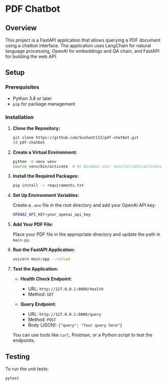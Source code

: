 # PDF Chatbot

## Overview

This project is a FastAPI application that allows querying a PDF document using a chatbot interface. The application uses LangChain for natural language processing, OpenAI for embeddings and QA chain, and FastAPI for building the web API. 

## Setup

### Prerequisites

- Python 3.8 or later
- `pip` for package management

### Installation

1. **Clone the Repository:**

    ```bash
    git clone https://github.com/Sushant113/pdf-chatbot.git
    cd pdf-chatbot
    ```

2. **Create a Virtual Environment:**

    ```bash
    python -m venv venv
    source venv/bin/activate  # On Windows use: venv\Scripts\activate
    ```

3. **Install the Required Packages:**

    ```bash
    pip install -r requirements.txt
    ```

4. **Set Up Environment Variables:**

    Create a `.env` file in the root directory and add your OpenAI API key:

    ```bash
    OPENAI_API_KEY=your_openai_api_key
    ```

5. **Add Your PDF File:**

    Place your PDF file in the appropriate directory and update the path in `main.py`.

6. **Run the FastAPI Application:**

    ```bash
    uvicorn main:app --reload
    ```

7. **Test the Application:**

    - **Health Check Endpoint:**
      - URL: `http://127.0.0.1:8000/health`
      - Method: `GET`

    - **Query Endpoint:**
      - URL: `http://127.0.0.1:8000/query`
      - Method: `POST`
      - Body (JSON): `{"query": "Your query here"}`

    You can use tools like `curl`, Postman, or a Python script to test the endpoints.

## Testing

To run the unit tests:

```bash
pytest
